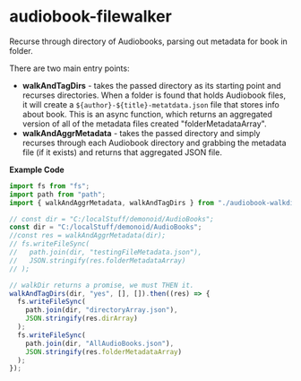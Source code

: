 # audiobook-filewalker

Recurse through directory of Audiobooks, parsing out metadata for book in folder.

There are two main entry points:

- **walkAndTagDirs** - takes the passed directory as its starting point and recurses directories. When a folder is found that holds Audiobook files, it will create a `${author}-${title}-metatdata.json` file that stores info about book.
  This is an async function, which returns an aggregated version of all of the metadata files created "folderMetadataArray".
- **walkAndAggrMetadata** - takes the passed directory and simply recurses through each Audiobook directory and grabbing the metadata file (if it exists) and returns that aggregated JSON file.

**Example Code**

```javascript
import fs from "fs";
import path from "path";
import { walkAndAggrMetadata, walkAndTagDirs } from "./audiobook-walkdir";

// const dir = "C:/localStuff/demonoid/AudioBooks";
const dir = "C:/localStuff/demonoid/AudioBooks";
//const res = walkAndAggrMetadata(dir);
// fs.writeFileSync(
//   path.join(dir, "testingFileMetadata.json"),
//   JSON.stringify(res.folderMetadataArray)
// );

// walkDir returns a promise, we must THEN it.
walkAndTagDirs(dir, "yes", [], []).then((res) => {
  fs.writeFileSync(
    path.join(dir, "directoryArray.json"),
    JSON.stringify(res.dirArray)
  );
  fs.writeFileSync(
    path.join(dir, "AllAudioBooks.json"),
    JSON.stringify(res.folderMetadataArray)
  );
});
```
